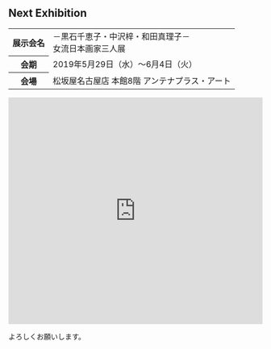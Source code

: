 ## Next Exhibition

<table class="table eventsection">
    <tbody>
        <tr>
            <th scope="row">展示会名</th>
            <td>－黒石千恵子・中沢梓・和田真理子－<br>女流日本画家三人展</td>
        </tr>
        <tr>
            <th scope="row">会期</th>
            <td>2019年5月29日（水）～6月4日（火）</td>
        </tr>
        <tr>
            <th scope="row">会場</th>
            <td>松坂屋名古屋店 本館8階 アンテナプラス・アート</td>
        </tr>
    </tbody>
</table>

<iframe src="https://www.google.com/maps/embed?pb=!1m14!1m8!1m3!1d13046.61117037749!2d136.907927!3d35.165279!3m2!1i1024!2i768!4f13.1!3m3!1m2!1s0x0%3A0x9fcd6426ed276348!2sMatsuzakaya+Nagoya!5e0!3m2!1sen!2sjp!4v1555074378241!5m2!1sen!2sjp" width="100%" height="450" frameborder="0" style="border:0" allowfullscreen></iframe>

よろしくお願いします。

